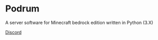 # Podrum
A server software for Minecraft bedrock edition written in Python (3.X)

[Discord](https://discord.gg/SGWCwd6)